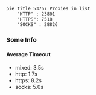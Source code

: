 
```mermaid
pie title 53767 Proxies in list
    "HTTP" : 23801
    "HTTPS": 7518
    "SOCKS" : 28826
```

### Some Info
#### Average Timeout

- mixed: 3.5s
- http: 1.7s
- https: 8.2s
- socks: 5.0s